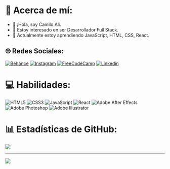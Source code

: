 # 💫 Acerca de mí:
- 👋 ¡Hola, soy Camilo Ali.
- 👀 Estoy interesado en ser Desarrollador Full Stack.
- 🌱 Actualmente estoy aprendiendo JavaScript, HTML, CSS, React.


## 🌐 Redes Sociales:
[![Behance](https://img.shields.io/badge/Behance-0054F7?style=for-the-badge&logo=behance&logoColor=white)](https://behance.net/camiloali) [![Instagram](https://img.shields.io/badge/Instagram-E4405F?style=for-the-badge&logo=instagram&logoColor=white)](https://instagram.com/camiloaliv2) [![FreeCodeCamp](https://img.shields.io/badge/freecodecamp-27273D?style=for-the-badge&logo=freecodecamp&logoColor=white)](https://www.freecodecamp.org/CamiloAli) [![Linkedin](https://img.shields.io/badge/LinkedIn-0077B5?style=for-the-badge&logo=linkedin&logoColor=white)](https://www.linkedin.com/in/camiloali/)

# 💻 Habilidades:
![HTML5](https://img.shields.io/badge/html5-%23E34F26.svg?style=for-the-badge&logo=html5&logoColor=white) ![CSS3](https://img.shields.io/badge/css3-%231572B6.svg?style=for-the-badge&logo=css3&logoColor=white) ![JavaScript](https://img.shields.io/badge/javascript-%23323330.svg?style=for-the-badge&logo=javascript&logoColor=%23F7DF1E) ![React](https://img.shields.io/badge/react-%2320232a.svg?style=for-the-badge&logo=react&logoColor=%2361DAFB) ![Adobe After Effects](https://img.shields.io/badge/Adobe%20After%20Effects-9999FF.svg?style=for-the-badge&logo=Adobe%20After%20Effects&logoColor=white) ![Adobe Photoshop](https://img.shields.io/badge/adobephotoshop-%2331A8FF.svg?style=for-the-badge&logo=adobephotoshop&logoColor=white) ![Adobe Illustrator](https://img.shields.io/badge/adobeillustrator-%23FF9A00.svg?style=for-the-badge&logo=adobeillustrator&logoColor=white)
# 📊 Estadísticas de GitHub:
![](https://github-readme-stats.vercel.app/api?username=camiloali&theme=dark&hide_border=true&include_all_commits=false&count_private=true)<br/>

---
[![](https://visitcount.itsvg.in/api?id=camiloali&label=Profile%20Views&color=2&icon=4&pretty=true)](https://visitcount.itsvg.in)
